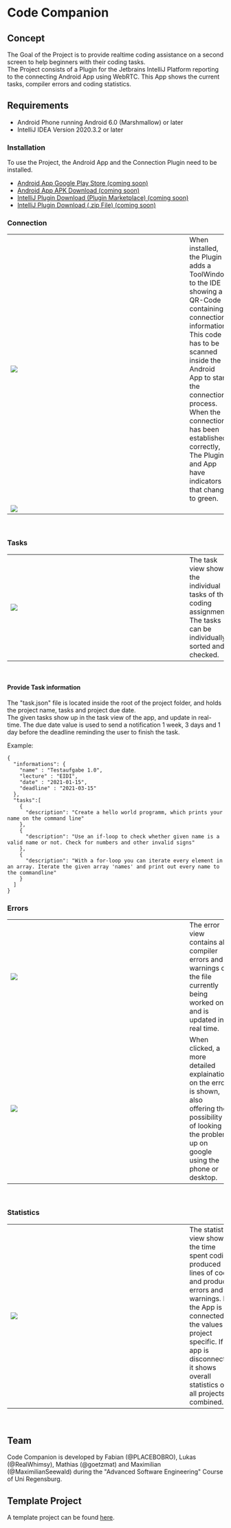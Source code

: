 # Code Companion

## Concept
The Goal of the Project is to provide realtime coding assistance on a second screen to help beginners with their coding tasks.  
The Project consists of a Plugin for the Jetbrains IntelliJ Platform reporting to the connecting Android App using WebRTC.
This App shows the current tasks, compiler errors and coding statistics.  


## Requirements

* Android Phone running Android 6.0 (Marshmallow) or later
* IntelliJ IDEA Version 2020.3.2 or later

### Installation
To use the Project, the Android App and the Connection Plugin need to be installed. 
* [Android App Google Play Store (coming soon)]()
* [Android App APK Download (coming soon)]()
* [IntelliJ Plugin Download (Plugin Marketplace) (coming soon)]()
* [IntelliJ Plugin Download (.zip File) (coming soon)]()



### Connection

<table>
  <tr>
    <td><div style="width:400px; overflow:hidden"><img src="Screenshots/Plugin.png"></div></td>
    <td>When installed, the Plugin adds a ToolWindow to the IDE showing a QR-Code containing connection information. This code has to be scanned inside the Android App to start the connection process.
        When the connection has been established correctly, The Plugin and App have indicators that change to green.</td>
  </tr>
    <tr>
    <td><div style="width:400px; overflow:hidden"><img src="Screenshots/ConnectionView.png"></div></td>
    <td></td>
  </tr>
  
</table><br>

### Tasks
<table>
  <tr>
    <td><div style="width:400px; overflow:hidden"><img src="Screenshots/TaskView.png"></div></td>
    <td>The task view shows the individual tasks of the coding assignment. The tasks can be individually sorted and checked.</td>
  </tr>
</table><br>



#### Provide Task information
The "task.json" file is located inside the root of the project folder, and holds the project name, tasks and project due date.  
The given tasks show up in the task view of the app, and update in real-time.
The due date value is used to send a notification 1 week, 3 days and 1 day before the deadline reminding the user to finish the task.

Example:
 
```
{
  "informations": {
    "name" : "Testaufgabe 1.0",
    "lecture" : "EIDI",
    "date" : "2021-01-15",
    "deadline" : "2021-03-15"
  },
  "tasks":[
    {
      "description": "Create a hello world programm, which prints your name on the command line"
    },
    {
      "description": "Use an if-loop to check whether given name is a valid name or not. Check for numbers and other invalid signs"
    },
    {
      "description": "With a for-loop you can iterate every element in an array. Iterate the given array 'names' and print out every name to the commandline"
    }
  ]
}
```

### Errors

<table>
  <tr>
    <td><div style="width:400px; overflow:hidden"><img src="Screenshots/ErrorView.png"></div></td>
    <td>The error view contains all compiler errors and warnings of the file currently being worked on, and is updated in real time.</td>
  </tr>
    <tr>
    <td><div style="width:400px; overflow:hidden"><img src="Screenshots/ErrorDetailView.png"></div></td>
    <td>When clicked, a more detailed explaination on the error is shown, also offering the possibility of looking the problem up on google using the phone or desktop.</td>
  </tr>
</table><br>


### Statistics
<table>
  <tr>
    <td><div style="width:400px; overflow:hidden"><img src="Screenshots/StatisticsView.png"></div></td>
    <td>The statistics view shows the time spent coding, produced lines of code and produced errors and warnings. If the App is connected, the values are project specific. If the app is disconnected, it shows overall statistics of all projects combined.</td>
  </tr>
</table><br>


## Team
Code Companion is developed by Fabian (@PLACEBOBRO), Lukas (@RealWhimsy), Mathias (@goetzmat) and Maximilian (@MaximilianSeewald) during the "Advanced Software Engineering" Course of Uni Regensburg.


## Template Project

A template project can be found [here](https://github.com/UniRegensburg/unsere-app-fur-die-universitat-regensburg-code-companion/tree/main/TemplateProject).
